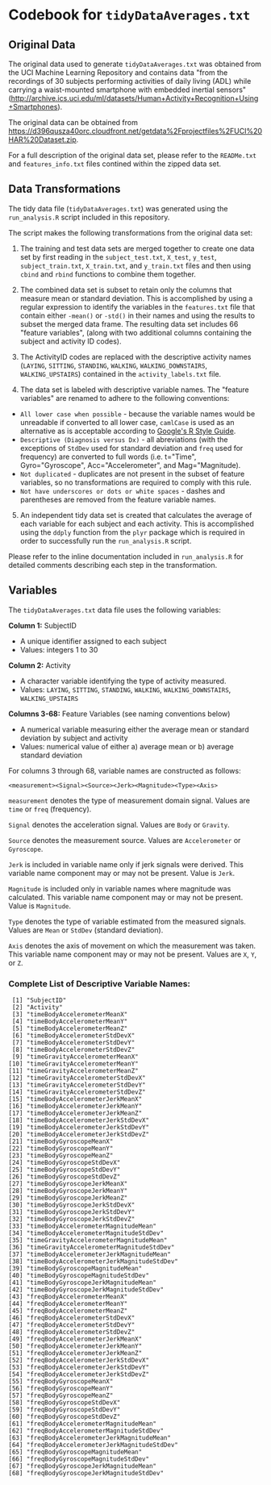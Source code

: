 # Codebook for `tidyDataAverages.txt`

## Original Data

The original data used to generate `tidyDataAverages.txt` was obtained from the UCI Machine Learning Repository and contains data "from the recordings of 30 subjects performing activities of daily living (ADL) while carrying a waist-mounted smartphone with embedded inertial sensors" (http://archive.ics.uci.edu/ml/datasets/Human+Activity+Recognition+Using+Smartphones).

The original data can be obtained from https://d396qusza40orc.cloudfront.net/getdata%2Fprojectfiles%2FUCI%20HAR%20Dataset.zip.

For a full description of the original data set, please refer to the `READMe.txt` and `features_info.txt` files contined within the zipped data set.

## Data Transformations

The tidy data file (`tidyDataAverages.txt`) was generated using the `run_analysis.R` script included in this repository. 

The script makes the following transformations from the original data set:

1. The training and test data sets are merged together to create one data set by first reading in the `subject_test.txt`, `X_test`, `y_test`, `subject_train.txt`, `X_train.txt`, and `y_train.txt` files and then using `cbind` and `rbind` functions to combine them together.

2. The combined data set is subset to retain only the columns that measure mean or standard deviation. This is accomplished by using a regular expression to identify the variables in the `features.txt` file that contain either `-mean()` or `-std()` in their names and using the results to subset the merged data frame. The resulting data set includes 66 "feature variables", (along with two additional columns containing the subject and activity ID codes).
 
3. The ActivityID codes are replaced with the descriptive activity names (`LAYING`, `SITTING`, `STANDING`, `WALKING`, `WALKING_DOWNSTAIRS`, `WALKING_UPSTAIRS`) contained in the `activity_labels.txt` file.
 
4. The data set is labeled with descriptive variable names. The "feature variables" are renamed to adhere to the following conventions:
  * `All lower case when possible` - because the variable names would be unreadable if converted to all lower case, `camlCase` is used as an alternative as is acceptable according to [Google's R Style Guide](http://google-styleguide.googlecode.com/svn/trunk/Rguide.xml).
  * `Descriptive (Diagnosis versus Dx)` - all abreviations (with the exceptions of `StdDev` used for standard deviation and `freq` used for frequency) are converted to full words (i.e. t="Time", Gyro="Gyroscope", Acc="Accelerometer", and Mag="Magnitude).
  * `Not duplicated` - duplicates are not present in the subset of feature variables, so no transformations are required to comply with this rule.
  * `Not have underscores or dots or white spaces` - dashes and parentheses are removed from the feature variable names.

5. An independent tidy data set is created that calculates the average of each variable for each subject and each activity. This is accomplished using the `ddply` function from the `plyr` package which is required in order to successfully run the `run_analysis.R` script.

Please refer to the inline documentation included in `run_analysis.R` for detailed comments describing each step in the transformation.

## Variables

The `tidyDataAverages.txt` data file uses the following variables:

**Column 1:** SubjectID
* A unique identifier assigned to each subject
* Values: integers 1 to 30

**Column 2:** Activity
* A character variable identifying the type of activity measured.
* Values: `LAYING`, `SITTING`, `STANDING`, `WALKING`, `WALKING_DOWNSTAIRS`, `WALKING_UPSTAIRS`

**Columns 3-68:** Feature Variables (see naming conventions below)
* A numerical variable measuring either the average mean or standard deviation by subject and activity
* Values: numerical value of either a) average mean or b) average standard deviation

For columns 3 through 68, variable names are constructed as follows:

```
<measurement><Signal><Source><Jerk><Magnitude><Type><Axis>
```

`measurement` denotes the type of measurement domain signal. Values are `time` or `freq` (frequency).

`Signal` denotes the acceleration signal. Values are `Body` or `Gravity`.

`Source` denotes the measurement source. Values are `Accelerometer` or `Gyroscope`.

`Jerk` is included in variable name only if jerk signals were derived. This variable name component may or may not be present. Value is `Jerk`.

`Magnitude` is included only in variable names where magnitude was calculated. This variable name component may or may not be present. Value is `Magnitude`.

`Type` denotes the type of variable estimated from the measured signals. Values are `Mean` or `StdDev` (standard deviation).

`Axis` denotes the axis of movement on which the measurement was taken. This variable name component may or may not be present. Values are `X`, `Y`, or `Z`.

### Complete List of Descriptive Variable Names:

```
 [1] "SubjectID"                               
 [2] "Activity"                                
 [3] "timeBodyAccelerometerMeanX"              
 [4] "timeBodyAccelerometerMeanY"              
 [5] "timeBodyAccelerometerMeanZ"              
 [6] "timeBodyAccelerometerStdDevX"            
 [7] "timeBodyAccelerometerStdDevY"            
 [8] "timeBodyAccelerometerStdDevZ"            
 [9] "timeGravityAccelerometerMeanX"           
[10] "timeGravityAccelerometerMeanY"           
[11] "timeGravityAccelerometerMeanZ"           
[12] "timeGravityAccelerometerStdDevX"         
[13] "timeGravityAccelerometerStdDevY"         
[14] "timeGravityAccelerometerStdDevZ"         
[15] "timeBodyAccelerometerJerkMeanX"          
[16] "timeBodyAccelerometerJerkMeanY"          
[17] "timeBodyAccelerometerJerkMeanZ"          
[18] "timeBodyAccelerometerJerkStdDevX"        
[19] "timeBodyAccelerometerJerkStdDevY"        
[20] "timeBodyAccelerometerJerkStdDevZ"        
[21] "timeBodyGyroscopeMeanX"                  
[22] "timeBodyGyroscopeMeanY"                  
[23] "timeBodyGyroscopeMeanZ"                  
[24] "timeBodyGyroscopeStdDevX"                
[25] "timeBodyGyroscopeStdDevY"                
[26] "timeBodyGyroscopeStdDevZ"                
[27] "timeBodyGyroscopeJerkMeanX"              
[28] "timeBodyGyroscopeJerkMeanY"              
[29] "timeBodyGyroscopeJerkMeanZ"              
[30] "timeBodyGyroscopeJerkStdDevX"            
[31] "timeBodyGyroscopeJerkStdDevY"            
[32] "timeBodyGyroscopeJerkStdDevZ"            
[33] "timeBodyAccelerometerMagnitudeMean"      
[34] "timeBodyAccelerometerMagnitudeStdDev"    
[35] "timeGravityAccelerometerMagnitudeMean"   
[36] "timeGravityAccelerometerMagnitudeStdDev"                                         
[37] "timeBodyAccelerometerJerkMagnitudeMean"  
[38] "timeBodyAccelerometerJerkMagnitudeStdDev"                                                     
[39] "timeBodyGyroscopeMagnitudeMean"          
[40] "timeBodyGyroscopeMagnitudeStdDev"        
[41] "timeBodyGyroscopeJerkMagnitudeMean"      
[42] "timeBodyGyroscopeJerkMagnitudeStdDev"    
[43] "freqBodyAccelerometerMeanX"              
[44] "freqBodyAccelerometerMeanY"              
[45] "freqBodyAccelerometerMeanZ"              
[46] "freqBodyAccelerometerStdDevX"            
[47] "freqBodyAccelerometerStdDevY"            
[48] "freqBodyAccelerometerStdDevZ"            
[49] "freqBodyAccelerometerJerkMeanX"          
[50] "freqBodyAccelerometerJerkMeanY"          
[51] "freqBodyAccelerometerJerkMeanZ"          
[52] "freqBodyAccelerometerJerkStdDevX"        
[53] "freqBodyAccelerometerJerkStdDevY"        
[54] "freqBodyAccelerometerJerkStdDevZ"        
[55] "freqBodyGyroscopeMeanX"                  
[56] "freqBodyGyroscopeMeanY"                  
[57] "freqBodyGyroscopeMeanZ"                  
[58] "freqBodyGyroscopeStdDevX"                
[59] "freqBodyGyroscopeStdDevY"                
[60] "freqBodyGyroscopeStdDevZ"                
[61] "freqBodyAccelerometerMagnitudeMean"      
[62] "freqBodyAccelerometerMagnitudeStdDev"    
[63] "freqBodyAccelerometerJerkMagnitudeMean"  
[64] "freqBodyAccelerometerJerkMagnitudeStdDev"
[65] "freqBodyGyroscopeMagnitudeMean"          
[66] "freqBodyGyroscopeMagnitudeStdDev"        
[67] "freqBodyGyroscopeJerkMagnitudeMean"      
[68] "freqBodyGyroscopeJerkMagnitudeStdDev"
```
